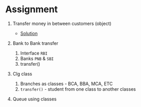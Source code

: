 # Assignment

1. Transfer money in between customers (object)
    - [Solution](Bank.java)

2. Bank to Bank transfer
    1. Interface `RBI`
    2. Banks `PNB` & `SBI`
    3. transfer()

3. Clg class
    1. Branches as classes - BCA, BBA, MCA, ETC
    2. `transfer()` - student from one class to another classes

4. Queue using classes